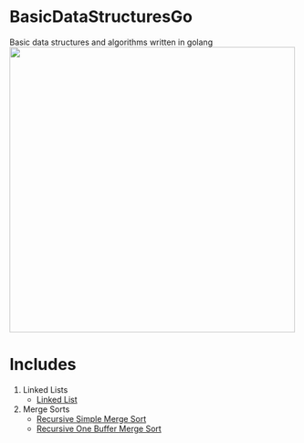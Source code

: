 # BasicDataStructuresGo
Basic data structures and algorithms written in golang<br>
<img src="https://user-images.githubusercontent.com/68335351/174986363-5e7e8e69-b100-4187-a3e7-246edb610bb2.png" width="500">



# Includes
1. Linked Lists
    - [Linked List](./linked_list.go)
2. Merge Sorts
    - [Recursive Simple Merge Sort](./rec_simple_mergesort.go)
    - [Recursive One Buffer Merge Sort](./rec_onebuffer_mergesort.go)


